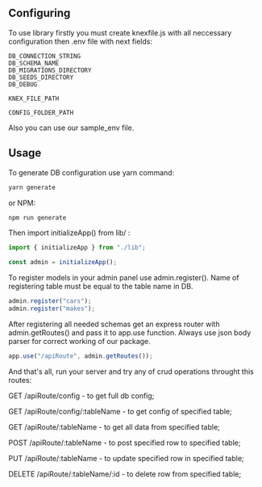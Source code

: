 ## Configuring

To use library firstly you must create knexfile.js with all neccessary configuration then .env file with next fields:

```env
DB_CONNECTION_STRING
DB_SCHEMA_NAME
DB_MIGRATIONS_DIRECTORY
DB_SEEDS_DIRECTORY
DB_DEBUG

KNEX_FILE_PATH

CONFIG_FOLDER_PATH
```

Also you can use our sample_env file.

## Usage

To generate DB configuration use yarn command:

```bash
yarn generate
```

or NPM:

```bash
npm run generate
```

Then import initializeApp() from lib/ :

```javascript
import { initializeApp } from "./lib";

const admin = initializeApp();
```

To register models in your admin panel use admin.register(). Name of registering table must be equal to the table name in DB.

```javascript
admin.register("cars");
admin.register("makes");
```

After registering all needed schemas get an express router with admin.getRoutes() and pass it to app.use function. Always use json body parser for correct working of our package.

```javascript
app.use("/apiRoute", admin.getRoutes());
```

And that's all, run your server and try any of crud operations throught this routes:

GET /apiRoute/config - to get full db config;

GET /apiRoute/config/:tableName - to get config of specified table;

GET /apiRoute/:tableName - to get all data from specified table;

POST /apiRoute/:tableName - to post specified row to specified table;

PUT /apiRoute/:tableName - to update specified row in specified table;

DELETE /apiRoute/:tableName/:id - to delete row from specified table;
